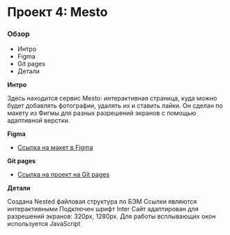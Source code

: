 # Проект 4: Mesto

### Обзор
* Интро
* Figma
* Git pages
* Детали

**Интро**

Здесь находится сервис Mesto: интерактивная страница, куда можно будет добавлять фотографии, удалять их и ставить лайки.
Он сделан по макету из Фигмы для разных разрешений экранов с помощью адаптивной верстки.

**Figma**

* [Ссылка на макет в Figma](https://www.figma.com/file/StZjf8HnoeLdiXS7dYrLAh/JavaScript.-Sprint-4)

**Git pages**

* [Ссылка на проект на Git pages](https://serena-marlene.github.io/mesto/)

**Детали**

Создана Nested файловая структура по БЭМ
Cсылки являются интерактивными
Подключен шрифт Inter
Сайт адаптирован для разрешений экранов: 320px, 1280px.
Для работы всплывающих окон используется JavaScript

